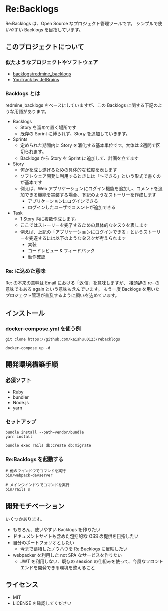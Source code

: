 # Re:Backlogs

Re:Backlogs は、Open Source なプロジェクト管理ツールです。
シンプルで使いやすい Backlogs を目指しています。

## このプロジェクトについて
### 似たようなプロジェクトやソフトウェア
* [backlogs/redmine_backlogs](https://github.com/backlogs/redmine_backlogs)
* [YouTrack by JetBrains](https://www.jetbrains.com/youtrack/)

### Backlogs とは

redmine_backlogs をベースにしていますが、この Backlogs に関する下記のような用語があります。

* Backlogs
  * Story を溜めて置く場所です
  * 既存の Sprint に縛られず、Story を追加していきます。
* Sprints
  * 定められた期間内に Story を消化する基本単位です。大体は 2週間で区切られます。
  * Backlogs から Story を Sprint に追加して、計画を立てます
* Story
  * 何かを成し遂げるための具体的な粒度を表します
  * ソフトウェア開発に利用するときには「〜できる」という形式で書くのが基本です
  * 例えば、Web アプリケーションにログイン機能を追加し、コメントを追加できる機能を実装する場合、下記のようなストーリーを作成します
    * アプリケーションにログインできる
    * ログインしたユーザでコメントが追加できる
* Task
  * 1 Story 内に複数作成します。
  * ここではストーリーを完了するための具体的なタスクを表します
  * 例えば、上記の「アプリケーションにログインできる」というストーリーを完遂するには以下のようなタスクが考えられます
    * 実装
    * コードレビュー & フィードバック
    * 動作確認

### Re: に込めた意味

Re: の本来の意味は Email における「返信」を意味しますが、
接頭辞の re- の意味でもある again という意味も含んでいます。
もう一度 Backlogs を用いたプロジェクト管理が普及するように願いを込めています。

## インストール

### docker-compose.yml を使う例

```command
git clone https://github.com/kaishuu0123/rebacklogs

docker-compose up -d
```

## 開発環境構築手順
### 必須ソフト

* Ruby
* bundler
* Node.js
* yarn

### セットアップ

```command
bundle install --path=vendor/bundle
yarn install

bundle exec rails db:create db:migrate
```

### Re:Backlogs を起動する

```
# 他のウインドウでコマンドを実行
bin/webpack-devserver

# メインウインドウでコマンドを実行
bin/rails s
```

## 開発モチベーション
いくつかあります。

* もちろん、使いやすい Backlogs を作りたい
* ドキュメントサイトも含めた包括的な OSS の提供を目指したい
* 自分のポートフォリオとしたい
  * 今まで蓄積したノウハウを Re:Backlogs に反映したい
* webpacker を利用した not SPA なサービスを作りたい
  * JWT を利用しない、既存の session の仕組みを使って、今風なフロントエンドを開発できる環境を整えること

## ライセンス

* MIT
* LICENSE を確認してください
